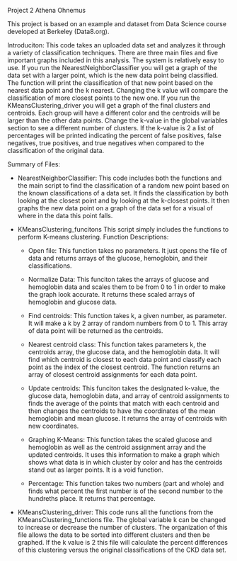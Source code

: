 Project 2
Athena Ohnemus

This project is based on an example and dataset from Data Science course developed at Berkeley (Data8.org).

Introduciton:
This code takes an uploaded data set and analyzes it through a variety of classification techniques. There are three main files and five important graphs included in this analysis. The system is relatively easy to use. If you run the NearestNeighborClassifier you will get a graph of the data set with a larger point, which is the new data point being classified. The function will print the classification of that new point based on the nearest data point and the k nearest. Changing the k value will compare the classification of more closest points to the new one. If you run the KMeansClustering_driver you will get a graph of the final clusters and centroids. Each group will have a different color and the centroids will be larger than the other data points. Change the k-value in the global variables section to see a different number of clusters. If the k-value is 2 a list of percentages will be printed indicating the percent of false positives, false negatives, true positives, and true negatives when compared to the classification of the original data.

Summary of Files:
- NearestNeighborClassifier:
This code includes both the functions and the main script to find the classification of a random new point based on the known classifications of a data set. It finds the classification by both looking at the closest point and by looking at the k-closest points. It then graphs the new data point on a graph of the data set for a visual of where in the data this point falls.

- KMeansClustering_funcitons
This script simply includes the functions to perform K-means clustering. 
	Function Descriptions:
	- Open file:
This function takes no parameters. It just opens the file of data and returns arrays of the glucose, hemoglobin, and their classifications.

	- Normalize Data:
This funciton takes the arrays of glucose and hemoglobin data and scales them to be from 0 to 1 in order to make the graph look accurate. It returns these scaled arrays of hemoglobin and glucose data.

	- Find centroids:
This function takes k, a given number, as parameter. It will make a k by 2  array of random numbers from 0 to 1. This array of data point will be returned as the centroids.

	- Nearest centroid class:
This function takes parameters k, the centroids array, the glucose data, and the hemoglobin data. It will find which centroid is closest to each data point and classify each point as the index of the closest centroid. The function returns an array of closest centroid assignments for each data point.

	- Update centroids:
This funciton takes the designated k-value, the glucose data, hemoglobin data, and array of centroid assignments to finds the average of the points that match with each centroid and then changes the centroids to have the coordinates of the mean hemoglobin and mean glucose. It returns the array of centroids with new coordinates.

	- Graphing K-Means:
This function takes the scaled glucose and hemoglobin as well as the centroid assignment array and the updated centroids. It uses this information to make a graph which shows what data is in which cluster by color and has the centroids stand out as larger points. It is a void function.

	- Percentage:
This function takes two numbers (part and whole) and finds what percent the first number is of the second number to the hundreths place. It returns that percentage.
	
- KMeansClustering_driver:
This code runs all the functions from the KMeansClustering_functions file. The global variable k can be changed to increase or decrease the number of clusters. The organization of this file allows the data to be sorted into different clusters and then be graphed. If the k value is 2 this file will calculate the percent differences of this clustering versus the original classifications of the CKD data set.

